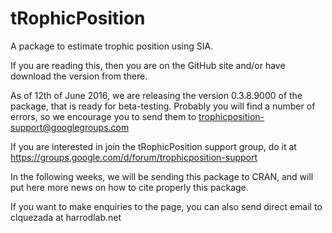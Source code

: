 # tRophicPosition
A package to estimate trophic position using SIA.

If you are reading this, then you are on the GitHub site and/or have download the version from there. 

As of 12th of June 2016, we are releasing the version 0.3.8.9000 of the package, that is ready for beta-testing. Probably you will find a number of errors, so we encourage you to send them to trophicposition-support@googlegroups.com

If you are interested in join the tRophicPosition support group, do it at https://groups.google.com/d/forum/trophicposition-support

In the following weeks, we will be sending this package to CRAN, and will put here more news on how to cite properly this package.

If you want to make enquiries to the page, you can also send direct email to clquezada at harrodlab.net
